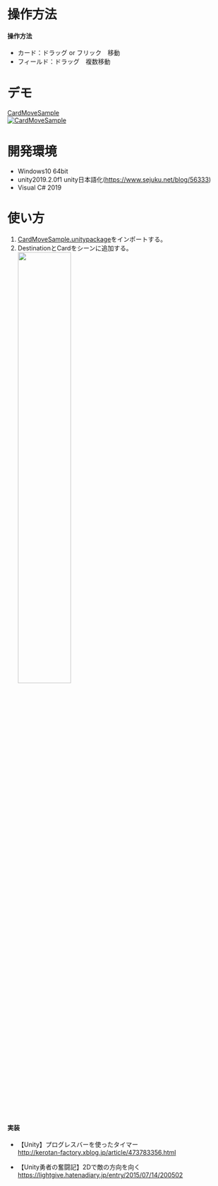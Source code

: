 # 操作方法
#### 操作方法  
- カード：ドラッグ or フリック　移動
- フィールド：ドラッグ　複数移動

# デモ
[CardMoveSample](https://little-hoge.github.io/CardMoveSample/)  
[![CardMoveSample](https://user-images.githubusercontent.com/3638785/92764078-12f44680-f3cf-11ea-88d3-1399e31e46e6.gif)](https://little-hoge.github.io/CardMoveSample/)

# 開発環境
- Windows10 64bit
- unity2019.2.0f1  unity日本語化(https://www.sejuku.net/blog/56333)
- Visual C# 2019

# 使い方
1. [CardMoveSample.unitypackage](https://github.com/little-hoge/CardMoveSample/releases/download/v1.0/CardMoveSample.unitypackage)をインポートする。
1. DestinationとCardをシーンに追加する。  
[<img src="https://user-images.githubusercontent.com/3638785/92775637-8ac76e80-f3d9-11ea-9a87-3e5af809961d.gif" width=50%>](https://little-hoge.github.io/DrawLineSample/)

#### 実装
- 【Unity】プログレスバーを使ったタイマー  
http://kerotan-factory.xblog.jp/article/473783356.html

- 【Unity勇者の奮闘記】2Dで敵の方向を向く  
https://lightgive.hatenadiary.jp/entry/2015/07/14/200502
